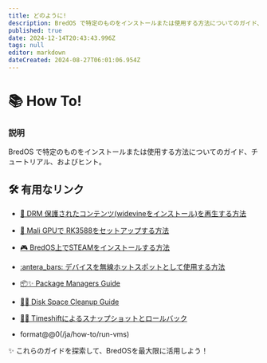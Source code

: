 ```yaml
---
title: どのように!
description: BredOS で特定のものをインストールまたは使用する方法についてのガイド、チュートリアル、ヒント
published: true
date: 2024-12-14T20:43:43.996Z
tags: null
editor: markdown
dateCreated: 2024-08-27T06:01:06.954Z
---
```


# 📚 How To!

### **説明**

BredOS で特定のものをインストールまたは使用する方法についてのガイド、チュートリアル、およびヒント。

## 🛠️ 有用なリンク

- [🎥 DRM 保護されたコンテンツ(widevineをインストール)を再生する方法](/ja/how-to/widevine-watch-drm-content)

- [🐾 Mali GPUで RK3588をセットアップする方法](/ja/how-to/how-to-setup-panthor)

- [🎮 BredOS上でSTEAMをインストールする方法](/ja/how-to/how-to-install-steam)

- [:antera_bars: デバイスを無線ホットスポットとして使用する方法](/ja/how-to/how-to-use-your-device-as-ap)

- [📦✨ Package Managers Guide](/en/how-to/package-management)

- [🧹💾 Disk Space Cleanup Guide](/en/how-to/free-space-up)

- [📸🔄 Timeshiftによるスナップショットとロールバック](/ja/how-to/timeshift-system-snapshots-and-rollbacks-on-btrfs)

- format@@0(/ja/how-to/run-vms)

✨ これらのガイドを探索して、BredOSを最大限に活用しよう！
